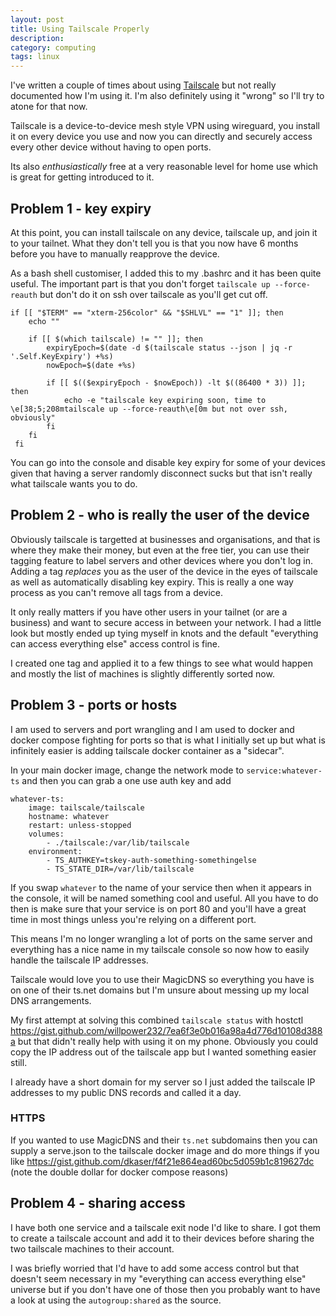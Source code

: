 ```yaml
---
layout: post
title: Using Tailscale Properly
description:
category: computing
tags: linux
---
```


I've written a couple of times about using [Tailscale](https://tailscale.com/) but not really documented how I'm using it. I'm also definitely using it "wrong" so I'll try to atone for that now.

Tailscale is a device-to-device mesh style VPN using wireguard, you install it on every device you use and now you can directly and securely access every other device without having to open ports.

Its also _enthusiastically_ free at a very reasonable level for home use which is great for getting introduced to it.

## Problem 1 - key expiry

At this point, you can install tailscale on any device, tailscale up, and join it to your tailnet. What they don't tell you is that you now have 6 months before you have to manually reapprove the device.

As a bash shell customiser, I added this to my .bashrc and it has been quite useful. The important part is that you don't forget `tailscale up --force-reauth` but don't do it on ssh over tailscale as you'll get cut off.

```
if [[ "$TERM" == "xterm-256color" && "$SHLVL" == "1" ]]; then
	echo ""

	if [[ $(which tailscale) != "" ]]; then
		expiryEpoch=$(date -d $(tailscale status --json | jq -r '.Self.KeyExpiry') +%s)
		nowEpoch=$(date +%s)

		if [[ $(($expiryEpoch - $nowEpoch)) -lt $((86400 * 3)) ]]; then
			echo -e "tailscale key expiring soon, time to \e[38;5;208mtailscale up --force-reauth\e[0m but not over ssh, obviously"
		fi
	fi
 fi
 ```

You can go into the console and disable key expiry for some of your devices given that having a server randomly disconnect sucks but that isn't really what tailscale wants you to do.

## Problem 2 - who is really the user of the device

Obviously tailscale is targetted at businesses and organisations, and that is where they make their money, but even at the free tier, you can use their tagging feature to label servers and other devices where you don't log in. Adding a tag *replaces* you as the user of the device in the eyes of tailscale as well as automatically disabling key expiry. This is really a one way process as you can't remove all tags from a device.

It only really matters if you have other users in your tailnet (or are a business) and want to secure access in between your network. I had a little look but mostly ended up tying myself in knots and the default "everything can access everything else" access control is fine.

I created one tag and applied it to a few things to see what would happen and mostly the list of machines is slightly differently sorted now.

## Problem 3 - ports or hosts

I am used to servers and port wrangling and I am used to docker and docker compose fighting for ports so that is what I initially set up but what is infinitely easier is adding tailscale docker container as a "sidecar".

In your main docker image, change the network mode to `service:whatever-ts` and then you can grab a one use auth key and add

```
whatever-ts:
	image: tailscale/tailscale
	hostname: whatever
	restart: unless-stopped
	volumes:
		- ./tailscale:/var/lib/tailscale
	environment:
		- TS_AUTHKEY=tskey-auth-something-somethingelse
		- TS_STATE_DIR=/var/lib/tailscale
```

If you swap `whatever` to the name of your service then when it appears in the console, it will be named something cool and useful. All you have to do then is make sure that your service is on port 80 and you'll have a great time in most things unless you're relying on a different port.

This means I'm no longer wrangling a lot of ports on the same server and everything has a nice name in my tailscale console so now how to easily handle the tailscale IP addresses.

Tailscale would love you to use their MagicDNS so everything you have is on one of their ts.net domains but I'm unsure about messing up my local DNS arrangements.

My first attempt at solving this combined `tailscale status` with hostctl https://gist.github.com/willpower232/7ea6f3e0b016a98a4d776d10108d388a but that didn't really help with using it on my phone. Obviously you could copy the IP address out of the tailscale app but I wanted something easier still.

I already have a short domain for my server so I just added the tailscale IP addresses to my public DNS records and called it a day.

### HTTPS

If you wanted to use MagicDNS and their `ts.net` subdomains then you can supply a serve.json to the tailscale docker image and do more things if you like https://gist.github.com/dkaser/f4f21e864ead60bc5d059b1c819627dc (note the double dollar for docker compose reasons)

## Problem 4 - sharing access

I have both one service and a tailscale exit node I'd like to share. I got them to create a tailscale account and add it to their devices before sharing the two tailscale machines to their account.

I was briefly worried that I'd have to add some access control but that doesn't seem necessary in my "everything can access everything else" universe but if you don't have one of those then you probably want to have a look at using the `autogroup:shared` as the source.
